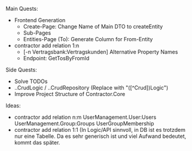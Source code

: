 Main Quests:
- Frontend Generation
  - Create-Page: Change Name of Main DTO to createEntity
  - Sub-Pages
  - Entities-Page (To): Generate Column for From-Entity
- contractor add relation 1:n 
  - [-n Vertragsbank:Vertragskunden] Alternative Property Names
  - Endpoint: GetTosByFromId

Side Quests:
- Solve TODOs
- ..CrudLogic / ..CrudRepository (Replace with "([^Crud])Logic")
- Improve Project Structure of Contractor.Core

Ideas: 
- contractor add relation n:m UserManagement.User:Users UserManagement.Group:Groups UserGroupMembership
- contractor add relation 1:1 (In Logic/API sinnvoll, in DB ist es trotzdem nur eine Tabelle. Da es sehr generisch ist und viel Aufwand bedeutet, kommt das später.